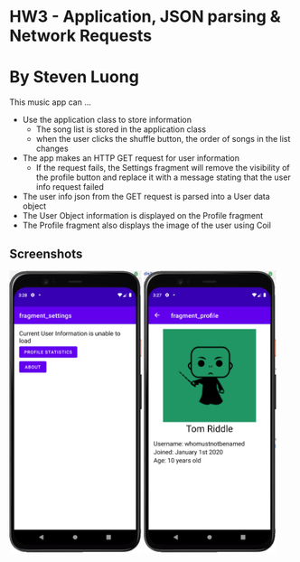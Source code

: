 # HW3 - Application, JSON parsing & Network Requests
# By Steven Luong
This music app can ...
- Use the application class to store information
    - The song list is stored in the application class
    - when the user clicks the shuffle button, the order of songs in the list changes
- The app makes an HTTP GET request for user information
    - If the request fails, the Settings fragment will remove the visibility of the profile button and replace it with a message stating that the user info request failed
- The user info json from the GET request is parsed into a User data object
- The User Object information is displayed on the Profile fragment
- The Profile fragment also displays the image of the user using Coil

## Screenshots
<img src="./imgs/hw4a.png" alt="HTTP GET request failed" height="500"/>
<img src="./imgs/hw4b.png" alt="User GET requst information on profile fragment" height="500"/>